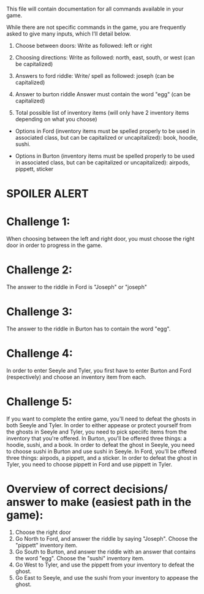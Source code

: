 This file will contain documentation for all commands available in your game.

While there are not specific commands in the game, you are frequently asked to give many inputs, which I'll detail below. 

1. Choose between doors:
Write as followed: left or right 

2. Choosing directions:
Write as followed: north, east, south, or west (can be capitalized)

3. Answers to ford riddle: 
Write/ spell as followed: joseph (can be capitalized)

4. Answer to burton riddle
Answer must contain the word "egg" (can be capitalized)

5. Total possible list of inventory items (will only have 2 inventory items depending on what you choose) 
- Options in Ford (inventory items must be spelled properly to be used in associated class, but can be capitalized or uncapitalized): 
book, hoodie, sushi. 

- Options in Burton (inventory items must be spelled properly to be used in associated class, but can be capitalized or uncapitalized): airpods, pippett, sticker 

# SPOILER ALERT

# Challenge 1: 
When choosing between the left and right door, you must choose the right door in order to progress in the game. 

# Challenge 2: 
The answer to the riddle in Ford is "Joseph" or "joseph"

# Challenge 3: 
The answer to the riddle in Burton has to contain the word "egg". 

# Challenge 4:
In order to enter Seeyle and Tyler, you first have to enter Burton and Ford (respectively) and choose an inventory item from each. 

# Challenge 5: 
If you want to complete the entire game, you'll need to defeat the ghosts in both Seeyle and Tyler.
In order to either appease or protect yourself from the ghosts in Seeyle and Tyler, you need to pick speciifc items from the inventory that you're offered. 
In Burton, you'll be offered three things: a hoodie, sushi, and a book. In order to defeat the ghost in Seeyle, you need to choose sushi in Burton and use sushi in Seeyle. 
In Ford, you'll be offered three things: airpods, a pippett, and a sticker. In order to defeat the ghost in Tyler, you need to choose pippett in Ford and use pippett in Tyler. 

# Overview of correct decisions/ answer to make (easiest path in the game): 
1. Choose the right door
2. Go North to Ford, and answer the riddle by saying "Joseph". Choose the "pippett" inventory item. 
3. Go South to Burton, and answer the riddle with an answer that contains the word "egg". Choose the "sushi" inventory item. 
3.  Go West to Tyler, and use the pippett from your inventory to defeat the ghost. 
4. Go East to Seeyle, and use the sushi from your inventory to appease the ghost. 

 


